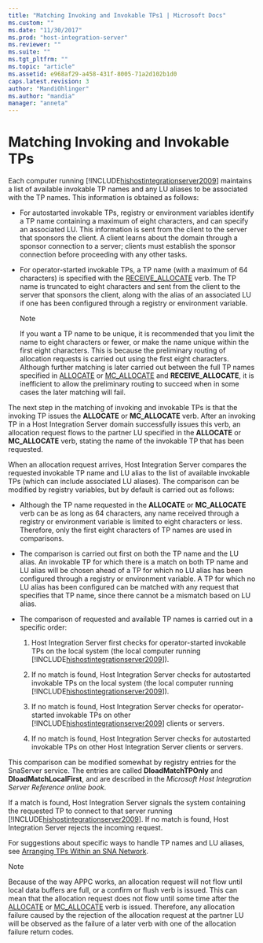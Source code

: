 ```yaml
---
title: "Matching Invoking and Invokable TPs1 | Microsoft Docs"
ms.custom: ""
ms.date: "11/30/2017"
ms.prod: "host-integration-server"
ms.reviewer: ""
ms.suite: ""
ms.tgt_pltfrm: ""
ms.topic: "article"
ms.assetid: e968af29-a458-431f-8005-71a2d102b1d0
caps.latest.revision: 3
author: "MandiOhlinger"
ms.author: "mandia"
manager: "anneta"
---
```

# Matching Invoking and Invokable TPs
Each computer running [!INCLUDE[hishostintegrationserver2009](../includes/hishostintegrationserver2009-md.md)] maintains a list of available invokable TP names and any LU aliases to be associated with the TP names. This information is obtained as follows:  
  
-   For autostarted invokable TPs, registry or environment variables identify a TP name containing a maximum of eight characters, and can specify an associated LU. This information is sent from the client to the server that sponsors the client. A client learns about the domain through a sponsor connection to a server; clients must establish the sponsor connection before proceeding with any other tasks.  
  
-   For operator-started invokable TPs, a TP name (with a maximum of 64 characters) is specified with the [RECEIVE_ALLOCATE](../HIS2010/receive-allocate2.md) verb. The TP name is truncated to eight characters and sent from the client to the server that sponsors the client, along with the alias of an associated LU if one has been configured through a registry or environment variable.  
  
    > [!NOTE]
    >  If you want a TP name to be unique, it is recommended that you limit the name to eight characters or fewer, or make the name unique within the first eight characters. This is because the preliminary routing of allocation requests is carried out using the first eight characters. Although further matching is later carried out between the full TP names specified in [ALLOCATE](../HIS2010/allocate1.md) or [MC_ALLOCATE](../HIS2010/mc-allocate1.md) and **RECEIVE_ALLOCATE**, it is inefficient to allow the preliminary routing to succeed when in some cases the later matching will fail.  
  
 The next step in the matching of invoking and invokable TPs is that the invoking TP issues the **ALLOCATE** or **MC_ALLOCATE** verb. After an invoking TP in a Host Integration Server domain successfully issues this verb, an allocation request flows to the partner LU specified in the **ALLOCATE** or **MC_ALLOCATE** verb, stating the name of the invokable TP that has been requested.  
  
 When an allocation request arrives, Host Integration Server compares the requested invokable TP name and LU alias to the list of available invokable TPs (which can include associated LU aliases). The comparison can be modified by registry variables, but by default is carried out as follows:  
  
-   Although the TP name requested in the **ALLOCATE** or **MC_ALLOCATE** verb can be as long as 64 characters, any name received through a registry or environment variable is limited to eight characters or less. Therefore, only the first eight characters of TP names are used in comparisons.  
  
-   The comparison is carried out first on both the TP name and the LU alias. An invokable TP for which there is a match on both TP name and LU alias will be chosen ahead of a TP for which no LU alias has been configured through a registry or environment variable. A TP for which no LU alias has been configured can be matched with any request that specifies that TP name, since there cannot be a mismatch based on LU alias.  
  
-   The comparison of requested and available TP names is carried out in a specific order:  
  
    1.  Host Integration Server first checks for operator-started invokable TPs on the local system (the local computer running [!INCLUDE[hishostintegrationserver2009](../includes/hishostintegrationserver2009-md.md)]).  
  
    2.  If no match is found, Host Integration Server checks for autostarted invokable TPs on the local system (the local computer running [!INCLUDE[hishostintegrationserver2009](../includes/hishostintegrationserver2009-md.md)]).  
  
    3.  If no match is found, Host Integration Server checks for operator-started invokable TPs on other [!INCLUDE[hishostintegrationserver2009](../includes/hishostintegrationserver2009-md.md)] clients or servers.  
  
    4.  If no match is found, Host Integration Server checks for autostarted invokable TPs on other Host Integration Server clients or servers.  
  
 This comparison can be modified somewhat by registry entries for the SnaServer service. The entries are called **DloadMatchTPOnly** and **DloadMatchLocalFirst**, and are described in the *Microsoft Host Integration Server Reference online book*.  
  
 If a match is found, Host Integration Server signals the system containing the requested TP to connect to that server running [!INCLUDE[hishostintegrationserver2009](../includes/hishostintegrationserver2009-md.md)]. If no match is found, Host Integration Server rejects the incoming request.  
  
 For suggestions about specific ways to handle TP names and LU aliases, see [Arranging TPs Within an SNA Network](../core/arranging-tps-within-an-sna-network2.md).  
  
> [!NOTE]
>  Because of the way APPC works, an allocation request will not flow until local data buffers are full, or a confirm or flush verb is issued. This can mean that the allocation request does not flow until some time after the [ALLOCATE](../HIS2010/allocate1.md) or [MC_ALLOCATE](../HIS2010/mc-allocate1.md) verb is issued. Therefore, any allocation failure caused by the rejection of the allocation request at the partner LU will be observed as the failure of a later verb with one of the allocation failure return codes.